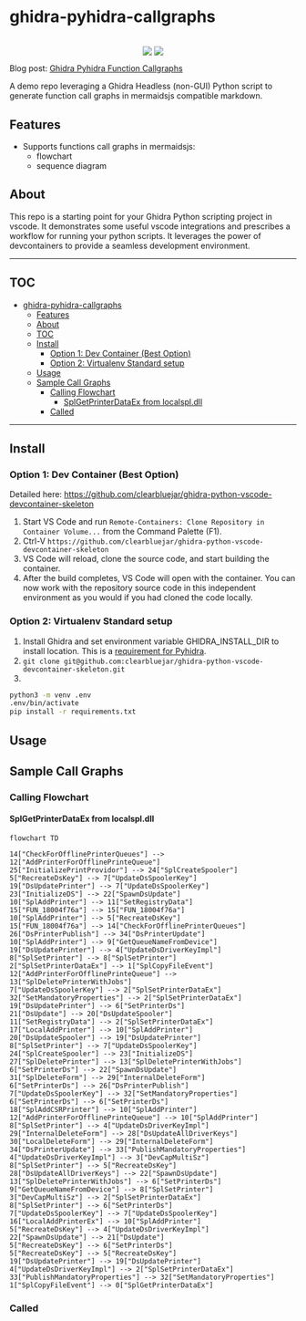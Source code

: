 # ghidra-pyhidra-callgraphs

<p align="center">
<img align="center" src="">
</p>

<p align="center">
<a href="https://twitter.com/intent/follow?screen_name=clearbluejar"><img align="center" src="https://img.shields.io/twitter/follow/clearbluejar?color=blue&style=for-the-badge"></a> 
  <img align="center" src="https://img.shields.io/github/stars/clearbluejar/ghidra-python-vscode-devcontainer-skeleton?style=for-the-badge">
</p>

Blog post: [Ghidra Pyhidra Function Callgraphs](https://clearbluejar.github.io/posts/ghidra-function-callgraphs)

A demo repo leveraging a Ghidra Headless (non-GUI) Python script to generate function call graphs in mermaidsjs compatible markdown.

## Features

- Supports functions call graphs in mermaidsjs:
  - flowchart
  - sequence diagram 

## About

This repo is a starting point for your Ghidra Python scripting project in vscode. It demonstrates some useful vscode integrations and prescribes a workflow for running your python scripts. It leverages the power of devcontainers to provide a seamless development environment.

---

## TOC 
- [ghidra-pyhidra-callgraphs](#ghidra-pyhidra-callgraphs)
  - [Features](#features)
  - [About](#about)
  - [TOC](#toc)
  - [Install](#install)
    - [Option 1: Dev Container (Best Option)](#option-1-dev-container-best-option)
    - [Option 2: Virtualenv Standard setup](#option-2-virtualenv-standard-setup)
  - [Usage](#usage)
  - [Sample Call Graphs](#sample-call-graphs)
    - [Calling Flowchart](#calling-flowchart)
      - [SplGetPrinterDataEx from localspl.dll](#splgetprinterdataex-from-localspldll)
    - [Called](#called)

---

## Install  

### Option 1: Dev Container (Best Option) 

Detailed here: https://github.com/clearbluejar/ghidra-python-vscode-devcontainer-skeleton 

1. Start VS Code and run `Remote-Containers: Clone Repository in Container Volume...` from the Command Palette (F1).
2. Ctrl-V `https://github.com/clearbluejar/ghidra-python-vscode-devcontainer-skeleton`
3. VS Code will reload, clone the source code, and start building the container. 
4. After the build completes, VS Code will open with the container. You can now work with the repository source code in this independent environment as you would if you had cloned the code locally.

### Option 2: Virtualenv Standard setup

1. Install Ghidra and set environment variable GHIDRA_INSTALL_DIR to install location. This is a [requirement for Pyhidra](https://github.com/dod-cyber-crime-center/pyhidra#install).
2. `git clone git@github.com:clearbluejar/ghidra-python-vscode-devcontainer-skeleton.git`
3.
```bash
python3 -m venv .env
.env/bin/activate
pip install -r requirements.txt
```

## Usage


## Sample Call Graphs

### Calling Flowchart

#### SplGetPrinterDataEx from localspl.dll

```mermaid
flowchart TD

14["CheckForOfflinePrinterQueues"] --> 12["AddPrinterForOfflinePrinteQueue"]
25["InitializePrintProvidor"] --> 24["SplCreateSpooler"]
5["RecreateDsKey"] --> 7["UpdateDsSpoolerKey"]
19["DsUpdatePrinter"] --> 7["UpdateDsSpoolerKey"]
23["InitializeDS"] --> 22["SpawnDsUpdate"]
10["SplAddPrinter"] --> 11["SetRegistryData"]
15["FUN_18004f76a"] --> 15["FUN_18004f76a"]
10["SplAddPrinter"] --> 5["RecreateDsKey"]
15["FUN_18004f76a"] --> 14["CheckForOfflinePrinterQueues"]
26["DsPrinterPublish"] --> 34["DsPrinterUpdate"]
10["SplAddPrinter"] --> 9["GetQueueNameFromDevice"]
19["DsUpdatePrinter"] --> 4["UpdateDsDriverKeyImpl"]
8["SplSetPrinter"] --> 8["SplSetPrinter"]
2["SplSetPrinterDataEx"] --> 1["SplCopyFileEvent"]
12["AddPrinterForOfflinePrinteQueue"] --> 13["SplDeletePrinterWithJobs"]
7["UpdateDsSpoolerKey"] --> 2["SplSetPrinterDataEx"]
32["SetMandatoryProperties"] --> 2["SplSetPrinterDataEx"]
19["DsUpdatePrinter"] --> 6["SetPrinterDs"]
21["DsUpdate"] --> 20["DsUpdateSpooler"]
11["SetRegistryData"] --> 2["SplSetPrinterDataEx"]
17["LocalAddPrinter"] --> 10["SplAddPrinter"]
20["DsUpdateSpooler"] --> 19["DsUpdatePrinter"]
8["SplSetPrinter"] --> 7["UpdateDsSpoolerKey"]
24["SplCreateSpooler"] --> 23["InitializeDS"]
27["SplDeletePrinter"] --> 13["SplDeletePrinterWithJobs"]
6["SetPrinterDs"] --> 22["SpawnDsUpdate"]
31["SplDeleteForm"] --> 29["InternalDeleteForm"]
6["SetPrinterDs"] --> 26["DsPrinterPublish"]
7["UpdateDsSpoolerKey"] --> 32["SetMandatoryProperties"]
6["SetPrinterDs"] --> 6["SetPrinterDs"]
18["SplAddCSRPrinter"] --> 10["SplAddPrinter"]
12["AddPrinterForOfflinePrinteQueue"] --> 10["SplAddPrinter"]
8["SplSetPrinter"] --> 4["UpdateDsDriverKeyImpl"]
29["InternalDeleteForm"] --> 28["DsUpdateAllDriverKeys"]
30["LocalDeleteForm"] --> 29["InternalDeleteForm"]
34["DsPrinterUpdate"] --> 33["PublishMandatoryProperties"]
4["UpdateDsDriverKeyImpl"] --> 3["DevCapMultiSz"]
8["SplSetPrinter"] --> 5["RecreateDsKey"]
28["DsUpdateAllDriverKeys"] --> 22["SpawnDsUpdate"]
13["SplDeletePrinterWithJobs"] --> 6["SetPrinterDs"]
9["GetQueueNameFromDevice"] --> 8["SplSetPrinter"]
3["DevCapMultiSz"] --> 2["SplSetPrinterDataEx"]
8["SplSetPrinter"] --> 6["SetPrinterDs"]
7["UpdateDsSpoolerKey"] --> 7["UpdateDsSpoolerKey"]
16["LocalAddPrinterEx"] --> 10["SplAddPrinter"]
5["RecreateDsKey"] --> 4["UpdateDsDriverKeyImpl"]
22["SpawnDsUpdate"] --> 21["DsUpdate"]
5["RecreateDsKey"] --> 6["SetPrinterDs"]
5["RecreateDsKey"] --> 5["RecreateDsKey"]
19["DsUpdatePrinter"] --> 19["DsUpdatePrinter"]
4["UpdateDsDriverKeyImpl"] --> 2["SplSetPrinterDataEx"]
33["PublishMandatoryProperties"] --> 32["SetMandatoryProperties"]
1["SplCopyFileEvent"] --> 0["SplGetPrinterDataEx"]
```

### Called